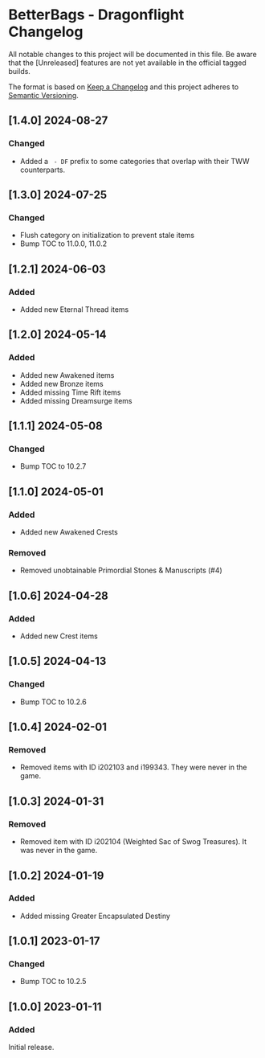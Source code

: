 # BetterBags - Dragonflight Changelog
All notable changes to this project will be documented in this file. Be aware that the [Unreleased] features are not yet available in the official tagged builds.

The format is based on [Keep a Changelog](http://keepachangelog.com/) and this project adheres to [Semantic Versioning](http://semver.org/).

## [1.4.0] 2024-08-27
### Changed
- Added a ` - DF` prefix to some categories that overlap with their TWW counterparts.

## [1.3.0] 2024-07-25
### Changed
- Flush category on initialization to prevent stale items
- Bump TOC to 11.0.0, 11.0.2

## [1.2.1] 2024-06-03
### Added
- Added new Eternal Thread items

## [1.2.0] 2024-05-14
### Added
- Added new Awakened items
- Added new Bronze items
- Added missing Time Rift items
- Added missing Dreamsurge items

## [1.1.1] 2024-05-08
### Changed
- Bump TOC to 10.2.7

## [1.1.0] 2024-05-01
### Added
- Added new Awakened Crests

### Removed
- Removed unobtainable Primordial Stones & Manuscripts (#4)

## [1.0.6] 2024-04-28
### Added
- Added new Crest items

## [1.0.5] 2024-04-13
### Changed
- Bump TOC to 10.2.6

## [1.0.4] 2024-02-01
### Removed
- Removed items with ID i202103 and i199343. They were never in the game.

## [1.0.3] 2024-01-31
### Removed
- Removed item with ID i202104 (Weighted Sac of Swog Treasures). It was never in the game.

## [1.0.2] 2024-01-19
### Added
- Added missing Greater Encapsulated Destiny

## [1.0.1] 2023-01-17
### Changed
- Bump TOC to 10.2.5

## [1.0.0] 2023-01-11
### Added
Initial release.

